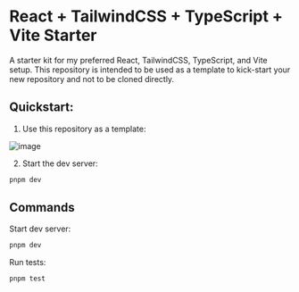 # React + TailwindCSS + TypeScript + Vite Starter

A starter kit for my preferred React, TailwindCSS, TypeScript, and Vite setup. This repository is intended to be used as a template to kick-start your new repository and not to be cloned directly.

## Quickstart:

1. Use this repository as a template:

![image](https://github.com/devkevbot/react-tailwind-typescript-vite-starter/assets/31908183/eae52cc6-6067-4510-a18d-4b3cdfb33a7d)

2. Start the dev server:

```sh
pnpm dev
```

## Commands

Start dev server:

```sh
pnpm dev
```

Run tests:

```sh
pnpm test
```
